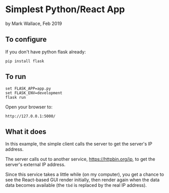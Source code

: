 # Simplest Python/React App

by Mark Wallace, Feb 2019

## To configure

If you don't have python flask already:

	pip install flask

## To run

	set FLASK_APP=app.py
	set FLASK_ENV=development
	flask run

Open your browser to:

	http://127.0.0.1:5000/

## What it does

In this example, the simple client calls the server to get the server's IP address.

The server calls out to another service, https://httpbin.org/ip, to get the server's external IP address.

Since this service takes a little while (on my computer), you get a chance to see the React-based GUI render initially, then render again when the data data becomes available (the `tbd` is replaced by the real IP address). 